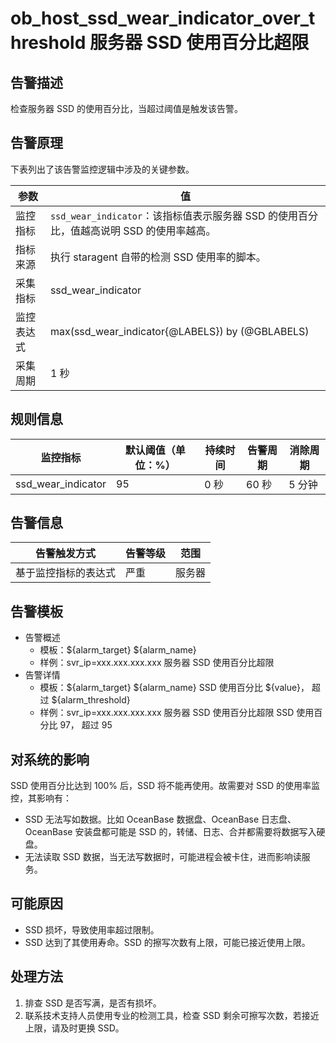 # ob_host_ssd_wear_indicator_over_threshold 服务器 SSD 使用百分比超限

## 告警描述

检查服务器 SSD 的使用百分比，当超过阈值是触发该告警。

## 告警原理

下表列出了该告警监控逻辑中涉及的关键参数。

| **参数** | **值** |
| --- | --- |
| 监控指标 | `ssd_wear_indicator`：该指标值表示服务器 SSD 的使用百分比，值越高说明 SSD 的使用率越高。 |
| 指标来源 | 执行 staragent 自带的检测 SSD 使用率的脚本。 |
| 采集指标 | ssd_wear_indicator |
| 监控表达式 | max(ssd_wear_indicator{@LABELS}) by (@GBLABELS) |
| 采集周期 | 1 秒 |

## 规则信息

| **监控指标** | **默认阈值（单位：%）** | **持续时间** | **告警周期** | **消除周期** |
| --- | --- | --- | --- | --- |
| ssd_wear_indicator | 95 | 0 秒 | 60 秒  | 5 分钟 |

## 告警信息

| **告警触发方式** | **告警等级** | **范围** |
| --- | --- | --- |
| 基于监控指标的表达式 | 严重 | 服务器 |

## 告警模板

* 告警概述
  * 模板：\${alarm_target} ${alarm_name}
  * 样例：svr_ip=xxx.xxx.xxx.xxx 服务器 SSD 使用百分比超限
* 告警详情
  * 模板：\${alarm_target} \${alarm_name} SSD 使用百分比 \${value}， 超过 ${alarm_threshold}
  * 样例：svr_ip=xxx.xxx.xxx.xxx 服务器 SSD 使用百分比超限 SSD 使用百分比 97， 超过 95

## 对系统的影响

SSD 使用百分比达到 100% 后，SSD 将不能再使用。故需要对 SSD 的使用率监控，其影响有：

* SSD 无法写如数据。比如 OceanBase 数据盘、OceanBase 日志盘、OceanBase 安装盘都可能是 SSD 的，转储、日志、合并都需要将数据写入硬盘。
* 无法读取 SSD 数据，当无法写数据时，可能进程会被卡住，进而影响读服务。

## 可能原因

* SSD 损坏，导致使用率超过限制。
* SSD 达到了其使用寿命。SSD 的擦写次数有上限，可能已接近使用上限。

## 处理方法

1. 排查 SSD 是否写满，是否有损坏。
2. 联系技术支持人员使用专业的检测工具，检查 SSD 剩余可擦写次数，若接近上限，请及时更换 SSD。
